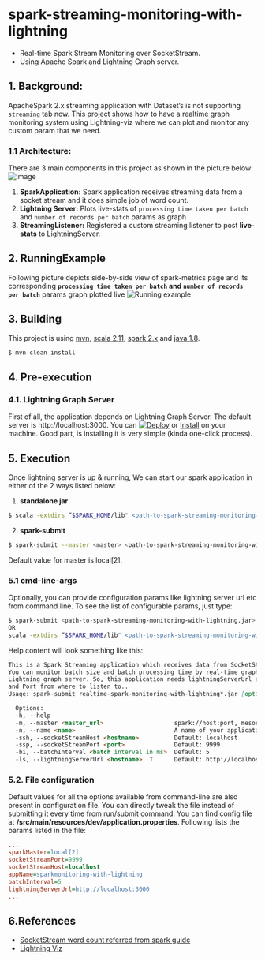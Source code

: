 # spark-streaming-monitoring-with-lightning
- Real-time Spark Stream Monitoring over SocketStream.
- Using Apache Spark and Lightning Graph server. 

## 1. Background:
ApacheSpark 2.x streaming application with Dataset’s is not supporting ```streaming``` tab now. This project shows how to have a realtime graph monitoring system using Lightning-viz where we can plot and monitor any custom param that we need.

### 1.1 Architecture:
There are 3 main components in this project as shown in the picture below:
![image](https://user-images.githubusercontent.com/22542670/27772206-f161509e-5f7a-11e7-907c-9d9b971cabe1.png)
1. **SparkApplication:** Spark application receives streaming data from a socket stream and it does simple job of word count.
2. **Lightning Server:** Plots live-stats of ```processing time taken per batch``` and ```number of records per batch``` params as graph
3. **StreamingListener:** Registered a custom streaming listener to post **live-stats** to LightningServer.

## 2. RunningExample
Following picture depicts side-by-side view of spark-metrics page and its corresponding **```processing time taken per batch``` and ```number of records per batch```** params graph plotted live
![Running example](https://user-images.githubusercontent.com/22542670/27770239-5e636fa6-5f58-11e7-8b72-28470de103dd.png)

## 3. Building
This project is using [mvn](#mvn), [scala 2.11](#scala), [spark 2.x](#spark) and [java 1.8](#java).
```sh
$ mvn clean install
```

## 4. Pre-execution
### 4.1. Lightning Graph Server
First of all, the application depends on Lightning Graph Server.
The default server is http://localhost:3000. You can [![Deploy](https://www.herokucdn.com/deploy/button.svg)](https://heroku.com/deploy?template=https://github.com/lightning-viz/lightning/tree/v1.2.1) or [Install](#lightning) on your machine. Good part, is installing it is very simple (kinda one-click process).

## 5. Execution
Once lightning server is up & running, We can start our spark application in either of the 2 ways listed below:

1. **standalone jar**
```sh
$ scala -extdirs “$SPARK_HOME/lib" <path-to-spark-streaming-monitoring-with-lightning.jar> --master <master> <cmd-line-args>
```

2. **spark-submit**
```sh
$ spark-submit --master <master> <path-to-spark-streaming-monitoring-with-lightning.jar> <cmd-line-args>
```
Default value for master is local[2].

### 5.1 cmd-line-args
Optionally, you can provide configuration params like lightning server url etc from command line.
To see the list of configurable params, just type:
```sh
$ spark-submit <path-to-spark-streaming-monitoring-with-lightning.jar> --help
OR
scala -extdirs “$SPARK_HOME/lib" <path-to-spark-streaming-monitoring-with-lightning.jar> -h
```
Help content will look something like this:
```markdown
This is a Spark Streaming application which receives data from SocketStream and does word count.
You can monitor batch size and batch processing time by real-time graph that's rendered using
Lightning graph server. So, this application needs lightningServerUrl and SocketStreamHost
and Port from where to listen to..
Usage: spark-submit realtime-spark-monitoring-with-lightning*.jar [options]

  Options:
  -h, --help
  -m, --master <master_url>                    spark://host:port, mesos://host:port, yarn, or local.
  -n, --name <name>                            A name of your application.
  -ssh, --socketStreamHost <hostname>          Default: localhost
  -ssp, --socketStreamPort <port>              Default: 9999
  -bi, --batchInterval <batch interval in ms>  Default: 5
  -ls, --lightningServerUrl <hostname>  T      Default: http://localhost:3000
```

### 5.2. File configuration
Default values for all the options available from command-line are also present in configuration file. 
You can directly tweak the file instead of submitting it every time from run/submit command.
You can find config file at **/src/main/resources/dev/application.properties**. 
Following lists the params listed in the file:
```ini
...
sparkMaster=local[2]
socketStreamPort=9999
socketStreamHost=localhost
appName=sparkmonitoring-with-lightning
batchInterval=5
lightningServerUrl=http://localhost:3000
...
```

##  6.References
- [SocketStream word count referred from spark guide](https://spark.apache.org/docs/latest/streaming-programming-guide.html)
- [Lightning Viz](http://lightning-viz.org/usage/#creating)
